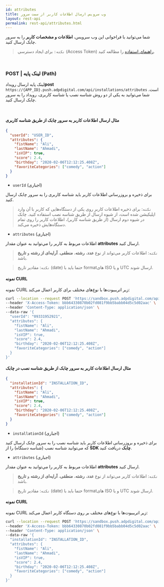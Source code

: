 ```yaml
---
id: attributes
title: وب سرویس ارسال اطلاعات کاربر از سمت سرور
layout: rest-api
permalink: rest-api/attributes.html
---
```


شما می‌توانید با فراخوانی این وب‌ سرویس، **اطلاعات و مشخصات کاربر** را به سرور چابک ارسال کنید.

>`نکته:` برای ایجاد دسترسی (Access Token) [راهنمای استفاده](https://doc.chabok.io/rest-api/guide.html#%D8%A7%DB%8C%D8%AC%D8%A7%D8%AF-%D8%AF%D8%B3%D8%AA%D8%B1%D8%B3%DB%8C) را مطالعه کنید.

<Br>

### POST | لینک پایه (Path) 

لینک پایه ارسال رویداد**post** `https://{APP_ID}.push.adpdigital.com/api/installations/attributes`
 است. شما می‌توانید به یکی از دو روش شناسه نصب یا شناسه کاربری، رویداد را به سرور چابک ارسال کنید.


<Br>

#### مثال ارسال اطلاعات کاربر به سرور چابک از طریق شناسه کاربری 

```json
{
  "userId": "USER_ID",
  "attributes": {
    "fistName": "Ali",
    "lastName": "Ahmadi",
    "isVIP": true,
    "score": 2.4,
    "birthday": "2020-02-06T12:12:25.408Z",
    "favoriteCategories": ["comedy", "action"]
  }
}
```

- ``userId`` (اجباری)

برای ذخیره و بروزرسانی اطلاعات کاربر باید شناسه کاربری را به سرور چابک ارسال کنید.

>`نکته`: برای ذخیره اطلاعات کاربر روی یکی از دستگاه‌هایی که کاربر با آن وارد اپلیکیشن شده است، از شیوه ارسال از طریق شناسه نصب استفاده کنید. چابک در شیوه دوم ارسال (از طریق شناسه کاربر)، اطلاعات کاربر را روی تمام دستگاه‌هایش ذخیره می‌کند. 

- ``attributes`` (اجباری)

اطلاعات مربوط به کاربر را مي‌توانید به عنوان مقدار **attributes** ارسال کنید.

>`نکته`: اطلاعات کاربر می‌تواند از نوع **عدد**، **رشته**، **منطقی**، **آرایه‌ای از رشته** و **تاریخ** باشد. 

> `نکته`: مقادیر تاریخ (date) حتما باید با formatهای ISO و یا UTC ارسال شوند.



#### نمونه CURL

نمونه CURL زیر اتریبیوت‌ها با نوع‌های مختلف برای کاربر اعمال می‌کند:

```bash
curl --location --request POST 'https://sandbox.push.adpdigital.com/api/installations/attributes' \
--header 'X-Access-Token: bbb64330870b02fd081f9bb5babb04d5c5d02aac' \
--header 'Content-Type: application/json' \
--data-raw '{
  "userId": "09331952921",
  "attributes": {
    "fistName": "Ali",
    "lastName": "Ahmadi",
    "isVIP": true,
    "score": 2.4,
    "birthday": "2020-02-06T12:12:25.408Z",
    "favoriteCategories": ["comedy", "action"]
  }
}'
```


#### مثال ارسال اطلاعات کاربر به سرور چابک از طریق شناسه نصب در چابک 

```json
{
  "installationId": "INSTALLATION_ID",
  "attributes": {
    "fistName": "Ali",
    "lastName": "Ahmadi",
    "isVIP": true,
    "score": 2.4,
    "birthday": "2020-02-06T12:12:25.408Z",
    "favoriteCategories": ["comedy", "action"]
  }
}
```

-  ``installationId`` (اجباری)

برای ذخیره و بروزرسانی اطلاعات کاربر باید شناسه نصب را به سرور چابک ارسال کنید که می‌توانید شناسه نصب (شناسه دستگاه) را از **SDK چابک** دریافت کنید. 

- ``attributes`` (اجباری)

اطلاعات مربوط به کاربر را مي‌توانید به عنوان مقدار **attributes** ارسال کنید.

>`نکته`: اطلاعات کاربر می‌تواند از نوع **عدد**، **رشته**، **منطقی**، **آرایه‌ای از رشته** و **تاریخ** باشد. 

> `نکته`: مقادیر تاریخ (date) حتما باید با formatهای ISO و یا UTC ارسال شوند.


#### نمونه CURL

نمونه CURL زیر اتریبیوت‌ها با نوع‌های مختلف بر روی دستگاه کاربر اعمال می‌کند:

```bash
curl --location --request POST 'https://sandbox.push.adpdigital.com/api/installations/attributes' \
--header 'X-Access-Token: bbb64330870b02fd081f9bb5babb04d5c5d02aac' \
--header 'Content-Type: application/json' \
--data-raw '{
  "installationId": "INSTALLATION_ID",
  "attributes": {
    "fistName": "Ali",
    "lastName": "Ahmadi",
    "isVIP": true,
    "score": 2.4,
    "birthday": "2020-02-06T12:12:25.408Z",
    "favoriteCategories": ["comedy", "action"]
  }
}'
```
